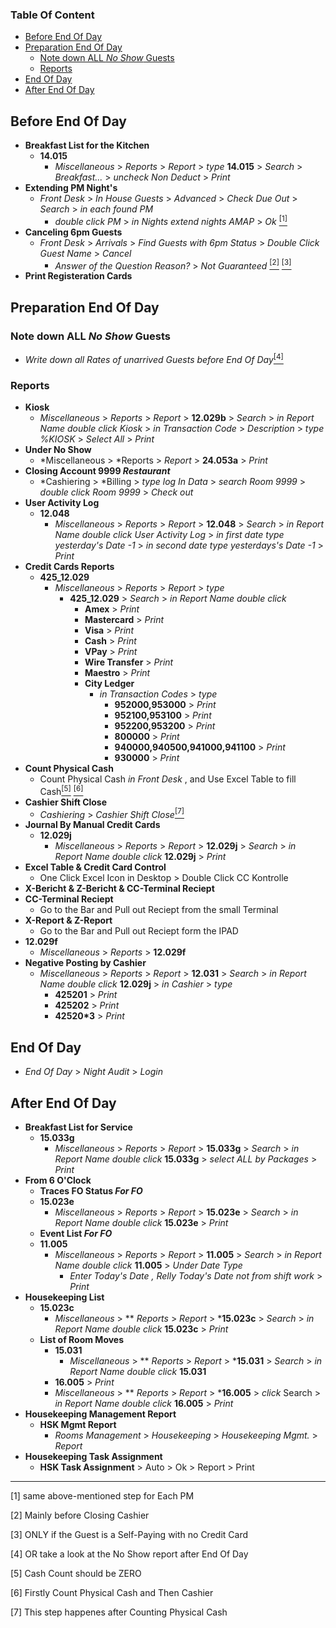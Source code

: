 ### Table Of Content
- [Before End Of Day](#before-end-of-day)
- [Preparation End Of Day](#preparation-end-of-day)
  - [Note down ALL *No Show* Guests](#note-down-all-no-show-guests)
  - [Reports](#reports)
- [End Of Day](#end-of-day)
- [After End Of Day](#after-end-of-day)
<!-- vscode-markdown-toc-config
	numbering=true
	autoSave=true
	/vscode-markdown-toc-config -->
<!-- /vscode-markdown-toc -->

## Before End Of Day
   - **Breakfast List for the Kitchen**
     - **14.015**
       - *Miscellaneous* > *Reports* > *Report* > *type* **14.015** > *Search* > *Breakfast...* > *uncheck Non Deduct* > *Print*
   - **Extending PM Night's**
     - *Front Desk* > *In House Guests* > *Advanced* > *Check Due Out*  > *Search* > *in each found PM*
       - *double click PM* > *in Nights extend nights AMAP* > *Ok*
  [<sup>[1]</sup>](#Note1)
   - **Canceling 6pm Guests**
     - *Front Desk* > *Arrivals* > *Find Guests with 6pm Status* > *Double Click Guest Name* > *Cancel*
       - *Answer of the Question Reason?* > *Not Guaranteed*
  [<sup>[2]</sup>](#Note2) [<sup>[3]</sup>](#Note3)
   - **Print Registeration Cards**
## Preparation End Of Day
### Note down ALL *No Show* Guests
   - *Write down all Rates of unarrived Guests before End Of Day*[<sup>[4]</sup>](#Note4)
### Reports
   - **Kiosk**
     - *Miscellaneous* > *Reports* > *Report* > **12.029b** > *Search* > *in Report Name double click Kiosk* > *in Transaction Code* > *Description* > *type %KIOSK*  > *Select All*  > *Print*
   - **Under No Show**
     - *Miscellaneous > *Reports > *Report* > **24.053a** > *Print*
   - **Closing Account 9999 *Restaurant***
     - *Cashiering > *Billing > *type log In Data* > *search Room 9999* > *double click Room 9999* > *Check out*
   - **User Activity Log**
     - **12.048**
       - *Miscellaneous* > *Reports* > *Report* > **12.048** > *Search* > *in Report Name double click User Activity Log* > *in first date type yesterday's Date -1* > *in second date type yesterdays's Date -1* > *Print*
   - **Credit Cards Reports**
     - **425_12.029**
       - *Miscellaneous* > *Reports* > *Report* > *type* 
         - **425_12.029** > *Search* > *in Report Name double click* 
           - **Amex** > *Print*
           - **Mastercard** > *Print*
           - **Visa** > *Print*
           - **Cash** > *Print*
           - **VPay** > *Print*
           - **Wire Transfer** > *Print*
           - **Maestro** > *Print*
           - **City Ledger**
             - *in Transaction Codes* > *type*
               - **952000,953000** > *Print*
               - **952100,953100** > *Print*
               - **952200,953200** > *Print*
               - **800000** > *Print*
               - **940000,940500,941000,941100** > *Print*
               - **930000** > *Print*
   - **Count Physical Cash**
     - Count Physical Cash *in Front Desk* , and Use Excel Table to fill Cash[<sup>[5]</sup>](#Note5) [<sup>[6]</sup>](#Note6)
   - **Cashier Shift Close**
     - *Cashiering* > *Cashier Shift Close*[<sup>[7]</sup>](#Note7)
   - **Journal By Manual Credit Cards** 
     - **12.029j**
       - *Miscellaneous* > *Reports* > *Report* > **12.029j** > *Search* > *in Report Name double click* **12.029j** > *Print*
   - **Excel Table & Credit Card Control**
     - One Click Excel Icon in Desktop > Double Click CC Kontrolle
   - **X-Bericht & Z-Bericht & CC-Terminal Reciept**
   - **CC-Terminal Reciept**
     - Go to the Bar and Pull out Reciept from the small Terminal
   - **X-Report & Z-Report**
     - Go to the Bar and Pull out Reciept form the IPAD
   - **12.029f**
     - *Miscellaneous* > *Reports* > **12.029f** 
   - **Negative Posting by Cashier**
     - *Miscellaneous* > *Reports* > *Report* > **12.031** > *Search* > *in Report Name double click* **12.029j** > *in Cashier* > *type* 
       - **425201** > *Print*
       - **425202** > *Print*
       - **42520*3** > *Print*
  ## End Of Day
  - *End Of Day* > *Night Audit* > *Login*
  ## After End Of Day
  - **Breakfast List for Service**
    - **15.033g**
      - *Miscellaneous* > *Reports* > *Report* > **15.033g** > *Search* > *in Report Name double click* **15.033g** > *select ALL by Packages* > *Print*
  - **From 6 O'Clock**
    - **Traces FO Status *For FO***
    - **15.023e**
      - *Miscellaneous* > *Reports* > *Report* > **15.023e** > *Search* > *in Report Name double click* **15.023e** > *Print*
    - **Event List *For FO***
    - **11.005**
      - *Miscellaneous* > *Reports* > *Report* > **11.005** > *Search* > *in Report Name double click* **11.005** > *Under Date Type*
        - *Enter Today's Date , Relly Today's Date not from shift work* > *Print*
  - **Housekeeping List** 
    - **15.023c**
      - *Miscellaneous* > ** *Reports* > *Report* > ***15.023c** > *Search* > *in Report Name double click* **15.023c** > *Print*
    - **List of Room Moves** 
      - **15.031**
        - *Miscellaneous* > ** *Reports* > *Report* > ***15.031** > *Search* > *in Report Name double click* **15.031**
      - **16.005** > *Print*
      - *Miscellaneous* > ** *Reports* > *Report* > ***16.005** > *click* Search > *in Report Name double click* **16.005** > *Print* 
  - **Housekeeping Management Report**
    - **HSK Mgmt Report**
      - *Rooms Management* > *Housekeeping* > *Housekeeping Mgmt.* > *Report*
  - **Housekeeping Task Assignment**
    - **HSK Task Assignment** > Auto > Ok > Report > Print 
---
<span id="Note1">[1]</span> same above-mentioned step for Each PM

<span id="Note2">[2]</span> Mainly before  Closing Cashier

<span id="Note3">[3]</span> ONLY if the Guest is a Self-Paying with no Credit Card

<span id="Note4">[4]</span> OR take a look at the No Show report after End Of Day

<span id="Note5">[5]</span> Cash Count should be ZERO

<span id="Note6">[6]</span> Firstly Count Physical Cash and Then Cashier

<span id="Note7">[7]</span> This step happenes after Counting Physical Cash